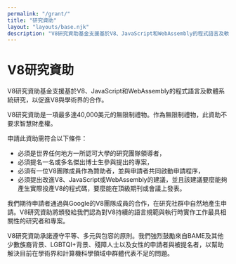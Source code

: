 ```yaml
---
permalink: "/grant/"
title: "研究資助"
layout: "layouts/base.njk"
description: "V8研究資助基金支援基於V8、JavaScript和WebAssembly的程式語言及軟體系統研究。"
---
```

# V8研究資助

V8研究資助基金支援基於V8、JavaScript和WebAssembly的程式語言及軟體系統研究，以促進V8與學術界的合作。

V8研究資助是一項最多達40,000美元的無限制禮物。作為無限制禮物，此資助不要求智慧財產權。

申請此資助需符合以下條件：

- 必須是世界任何地方一所認可大學的研究團隊領導者，
- 必須提名一名或多名傑出博士生參與提出的專案，
- 必須有一位V8團隊成員作為贊助者，並與申請者共同啟動申請程序，
- 必須提出改進V8、JavaScript或WebAssembly的建議，並且該建議要麼能夠產生實際投產V8的程式碼，要麼能在頂級期刊或會議上發表。

我們期待申請者通過與Google的V8團隊成員的合作，在研究社群中自然地產生申請。V8研究資助將頒發給我們認為對V8持續的語言規範與執行時實作工作最具相關性的研究者和專案。

V8研究資助承諾遵守平等、多元與包容的原則。我們強烈鼓勵來自BAME及其他少數族裔背景、LGBTQI+背景、殘障人士以及女性的申請者與被提名者，以幫助解決目前在學術界和計算機科學領域中群體代表不足的問題。

